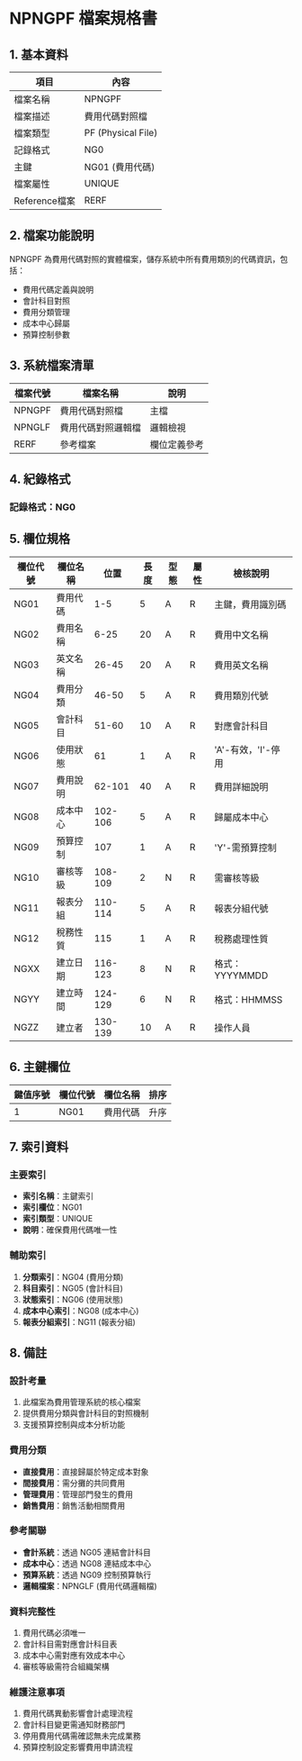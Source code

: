# NPNGPF 檔案規格書

## 1. 基本資料

| 項目 | 內容 |
|------|------|
| 檔案名稱 | NPNGPF |
| 檔案描述 | 費用代碼對照檔 |
| 檔案類型 | PF (Physical File) |
| 記錄格式 | NG0 |
| 主鍵 | NG01 (費用代碼) |
| 檔案屬性 | UNIQUE |
| Reference檔案 | RERF |

## 2. 檔案功能說明

NPNGPF 為費用代碼對照的實體檔案，儲存系統中所有費用類別的代碼資訊，包括：
- 費用代碼定義與說明
- 會計科目對照
- 費用分類管理
- 成本中心歸屬
- 預算控制參數

## 3. 系統檔案清單

| 檔案代號 | 檔案名稱 | 說明 |
|----------|----------|------|
| NPNGPF | 費用代碼對照檔 | 主檔 |
| NPNGLF | 費用代碼對照邏輯檔 | 邏輯檢視 |
| RERF | 參考檔案 | 欄位定義參考 |

## 4. 紀錄格式

### 記錄格式：NG0

## 5. 欄位規格

| 欄位代號 | 欄位名稱 | 位置 | 長度 | 型態 | 屬性 | 檢核說明 |
|----------|----------|------|------|------|------|----------|
| NG01 | 費用代碼 | 1-5 | 5 | A | R | 主鍵，費用識別碼 |
| NG02 | 費用名稱 | 6-25 | 20 | A | R | 費用中文名稱 |
| NG03 | 英文名稱 | 26-45 | 20 | A | R | 費用英文名稱 |
| NG04 | 費用分類 | 46-50 | 5 | A | R | 費用類別代號 |
| NG05 | 會計科目 | 51-60 | 10 | A | R | 對應會計科目 |
| NG06 | 使用狀態 | 61 | 1 | A | R | 'A'-有效，'I'-停用 |
| NG07 | 費用說明 | 62-101 | 40 | A | R | 費用詳細說明 |
| NG08 | 成本中心 | 102-106 | 5 | A | R | 歸屬成本中心 |
| NG09 | 預算控制 | 107 | 1 | A | R | 'Y'-需預算控制 |
| NG10 | 審核等級 | 108-109 | 2 | N | R | 需審核等級 |
| NG11 | 報表分組 | 110-114 | 5 | A | R | 報表分組代號 |
| NG12 | 稅務性質 | 115 | 1 | A | R | 稅務處理性質 |
| NGXX | 建立日期 | 116-123 | 8 | N | R | 格式：YYYYMMDD |
| NGYY | 建立時間 | 124-129 | 6 | N | R | 格式：HHMMSS |
| NGZZ | 建立者 | 130-139 | 10 | A | R | 操作人員 |

## 6. 主鍵欄位

| 鍵值序號 | 欄位代號 | 欄位名稱 | 排序 |
|----------|----------|----------|------|
| 1 | NG01 | 費用代碼 | 升序 |

## 7. 索引資料

### 主要索引
- **索引名稱**：主鍵索引
- **索引欄位**：NG01
- **索引類型**：UNIQUE
- **說明**：確保費用代碼唯一性

### 輔助索引
1. **分類索引**：NG04 (費用分類)
2. **科目索引**：NG05 (會計科目)
3. **狀態索引**：NG06 (使用狀態)
4. **成本中心索引**：NG08 (成本中心)
5. **報表分組索引**：NG11 (報表分組)

## 8. 備註

### 設計考量
1. 此檔案為費用管理系統的核心檔案
2. 提供費用分類與會計科目的對照機制
3. 支援預算控制與成本分析功能

### 費用分類
- **直接費用**：直接歸屬於特定成本對象
- **間接費用**：需分攤的共同費用
- **管理費用**：管理部門發生的費用
- **銷售費用**：銷售活動相關費用

### 參考關聯
- **會計系統**：透過 NG05 連結會計科目
- **成本中心**：透過 NG08 連結成本中心
- **預算系統**：透過 NG09 控制預算執行
- **邏輯檔案**：NPNGLF (費用代碼邏輯檔)

### 資料完整性
1. 費用代碼必須唯一
2. 會計科目需對應會計科目表
3. 成本中心需對應有效成本中心
4. 審核等級需符合組織架構

### 維護注意事項
1. 費用代碼異動影響會計處理流程
2. 會計科目變更需通知財務部門
3. 停用費用代碼需確認無未完成業務
4. 預算控制設定影響費用申請流程 